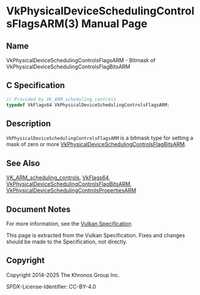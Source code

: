 # VkPhysicalDeviceSchedulingControlsFlagsARM(3) Manual Page

## Name

VkPhysicalDeviceSchedulingControlsFlagsARM - Bitmask of VkPhysicalDeviceSchedulingControlsFlagBitsARM



## [](#_c_specification)C Specification

```c++
// Provided by VK_ARM_scheduling_controls
typedef VkFlags64 VkPhysicalDeviceSchedulingControlsFlagsARM;
```

## [](#_description)Description

`VkPhysicalDeviceSchedulingControlsFlagsARM` is a bitmask type for setting a mask of zero or more [VkPhysicalDeviceSchedulingControlsFlagBitsARM](https://registry.khronos.org/vulkan/specs/latest/man/html/VkPhysicalDeviceSchedulingControlsFlagBitsARM.html).

## [](#_see_also)See Also

[VK\_ARM\_scheduling\_controls](https://registry.khronos.org/vulkan/specs/latest/man/html/VK_ARM_scheduling_controls.html), [VkFlags64](https://registry.khronos.org/vulkan/specs/latest/man/html/VkFlags64.html), [VkPhysicalDeviceSchedulingControlsFlagBitsARM](https://registry.khronos.org/vulkan/specs/latest/man/html/VkPhysicalDeviceSchedulingControlsFlagBitsARM.html), [VkPhysicalDeviceSchedulingControlsPropertiesARM](https://registry.khronos.org/vulkan/specs/latest/man/html/VkPhysicalDeviceSchedulingControlsPropertiesARM.html)

## [](#_document_notes)Document Notes

For more information, see the [Vulkan Specification](https://registry.khronos.org/vulkan/specs/latest/html/vkspec.html#VkPhysicalDeviceSchedulingControlsFlagsARM)

This page is extracted from the Vulkan Specification. Fixes and changes should be made to the Specification, not directly.

## [](#_copyright)Copyright

Copyright 2014-2025 The Khronos Group Inc.

SPDX-License-Identifier: CC-BY-4.0